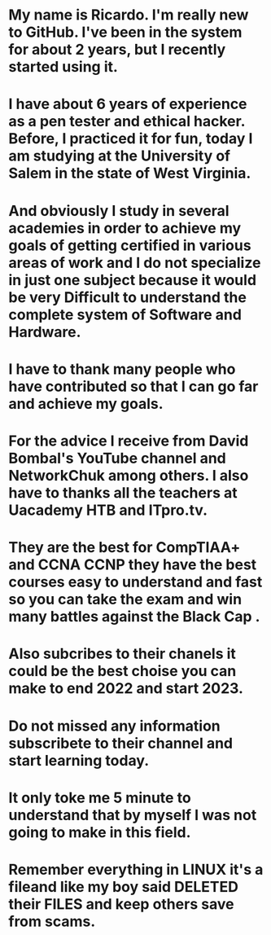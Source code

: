 # My name is Ricardo. I'm really new to GitHub. I've been in the system for about 2 years, but I recently started using it.
# I have about 6 years of experience as a pen tester and ethical hacker. Before, I practiced it for fun, today I am studying at the University of Salem in the state of West Virginia.

# And obviously I study in several academies in order to achieve my goals of getting certified in various areas of work and I do not specialize in just one subject because it would be very Difficult to understand the complete system of Software and Hardware. 
# I have to thank many people who have contributed so that I can go far and achieve my goals. 
# For the advice I receive from David Bombal's YouTube channel and NetworkChuk among others. I also have to thanks all the teachers at Uacademy HTB and ITpro.tv.
# They are the best for CompTIAA+ and CCNA CCNP they have the best courses easy to understand and fast so you can take the exam and win many battles against the Black Cap .
# Also subcribes to their chanels it could be the best choise you can make to end 2022 and start 2023.
# Do not missed any information subscribete to their channel and start learning today.
# It only toke me 5 minute to understand that by myself I was not going to make in this field. 
# Remember everything in LINUX it's a fileand like my boy said DELETED their FILES and keep others save from scams.

